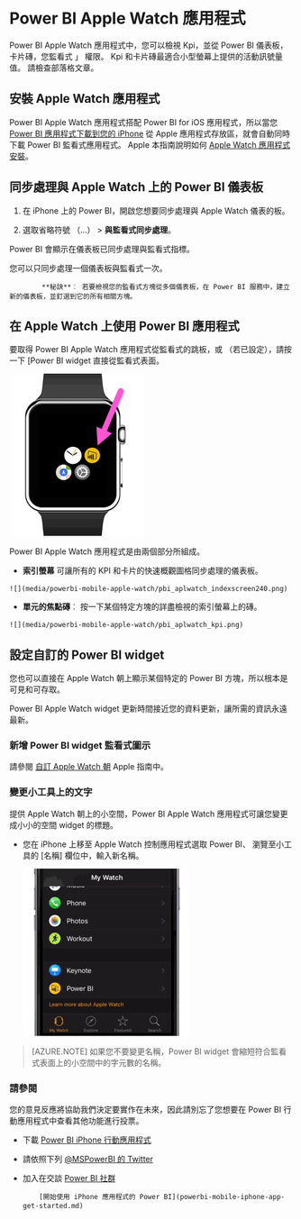 <properties 
   pageTitle="Power BI Apple Watch 應用程式"
   description="Power BI Apple Watch 應用程式"
   services="powerbi" 
   documentationCenter="" 
   authors="maggiesMSFT" 
   manager="erikre" 
   backup=""
   editor=""
   tags=""
   qualityFocus="no"
   qualityDate=""/>
 
<tags
   ms.service="powerbi"
   ms.devlang="NA"
   ms.topic="article"
   ms.tgt_pltfrm="NA"
   ms.workload="powerbi"
   ms.date="10/14/2016"
   ms.author="maggies"/>

# <a name="power-bi-apple-watch-app"></a>Power BI Apple Watch 應用程式

Power BI Apple Watch 應用程式中，您可以檢視 Kpi，並從 Power BI 儀表板，卡片磚，您監看式 」 權限。 Kpi 和卡片磚最適合小型螢幕上提供的活動訊號量值。 請檢查部落格文章。
 
## <a name="install-the-apple-watch-app"></a>安裝 Apple Watch 應用程式
Power BI Apple Watch 應用程式搭配 Power BI for iOS 應用程式，所以當您 [Power BI 應用程式下載到您的 iPhone](http://go.microsoft.com/fwlink/?LinkId=522062 "iPhone 應用程式下載") 從 Apple 應用程式存放區，就會自動同時下載 Power BI 監看式應用程式。 Apple 本指南說明如何 [Apple Watch 應用程式安裝](https://support.apple.com/en-us/HT204784)。

## <a name="sync-your-dashboard-with-power-bi-on-your-apple-watch"></a>同步處理與 Apple Watch 上的 Power BI 儀表板
1. 在 iPhone 上的 Power BI，開啟您想要同步處理與 Apple Watch 儀表的板。 

2. 選取省略符號 （...） > **與監看式同步處理**。

Power BI 會顯示在儀表板已同步處理與監看式指標。

您可以只同步處理一個儀表板與監看式一次。

> 
            **秘訣**︰ 若要檢視您的監看式方塊從多個儀表板，在 Power BI 服務中，建立新的儀表板，並釘選到它的所有相關方塊。

## <a name="use-the-power-bi-app-on-the-apple-watch"></a>在 Apple Watch 上使用 Power BI 應用程式
要取得 Power BI Apple Watch 應用程式從監看式的跳板，或 （若已設定），請按一下 [Power BI widget 直接從監看式表面。

![](media/powerbi-mobile-apple-watch/pbi_aplwatch_complicatn240arrow.png)

Power BI Apple Watch 應用程式是由兩個部分所組成。

-    **索引螢幕** 可讓所有的 KPI 和卡片的快速概觀圖格同步處理的儀表板。

    ![](media/powerbi-mobile-apple-watch/pbi_aplwatch_indexscreen240.png)

-    **單元的焦點磚**︰ 按一下某個特定方塊的詳盡檢視的索引螢幕上的磚。

    ![](media/powerbi-mobile-apple-watch/pbi_aplwatch_kpi.png)
 
## <a name="set-a-custom-power-bi-widget"></a>設定自訂的 Power BI widget
您也可以直接在 Apple Watch 朝上顯示某個特定的 Power BI 方塊，所以根本是可見和可存取。

Power BI Apple Watch widget 更新時間接近您的資料更新，讓所需的資訊永遠最新。

### <a name="add-a-power-bi-widget-to-your-watch-face"></a>新增 Power BI widget 監看式圖示

請參閱 [自訂 Apple Watch 朝](https://support.apple.com/en-us/HT205536) Apple 指南中。

### <a name="change-the-text-on-the-widget"></a>變更小工具上的文字
提供 Apple Watch 朝上的小空間，Power BI Apple Watch 應用程式可讓您變更成小小的空間 widget 的標題。

-   您在 iPhone 上移至 Apple Watch 控制應用程式選取 Power BI、 瀏覽至小工具的 [名稱] 欄位中，輸入新名稱。

    ![](media/powerbi-mobile-apple-watch/pbi_aplwatch_oniphone.png)

 
> [AZURE.NOTE]  如果您不要變更名稱，Power BI widget 會縮短符合監看式表面上的小空間中的字元數的名稱。 

### <a name="see-also"></a>請參閱

您的意見反應將協助我們決定要實作在未來，因此請別忘了您想要在 Power BI 行動應用程式中查看其他功能進行投票。 

-   下載 [Power BI iPhone 行動應用程式](http://go.microsoft.com/fwlink/?LinkId=522062)
-   請依照下列 [@MSPowerBI 的 Twitter](https://twitter.com/MSPowerBI)
-   加入在交談 [Power BI 社群](http://community.powerbi.com/)


            [開始使用 iPhone 應用程式的 Power BI](powerbi-mobile-iphone-app-get-started.md)


